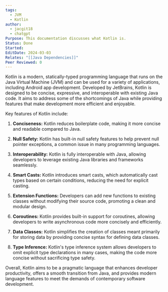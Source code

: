 ```yaml
---
tags:
  - JVM
  - Kotlin
author:
  - jacgit18
  - chatgpt
Purpose: This documentation discusses what Kotlin is.
Status: Done
Started: 
EditDate: 2024-03-03
Relates: "[[Java Dependencies]]"
Peer Reviewed: 0
---
```

Kotlin is a modern, statically-typed programming language that runs on the Java Virtual Machine (JVM) and can be used for a variety of applications, including Android app development. Developed by JetBrains, Kotlin is designed to be concise, expressive, and interoperable with existing Java code. It aims to address some of the shortcomings of Java while providing features that make development more efficient and enjoyable.

Key features of Kotlin include:

1. **Conciseness:** Kotlin reduces boilerplate code, making it more concise and readable compared to Java.

2. **Null Safety:** Kotlin has built-in null safety features to help prevent null pointer exceptions, a common issue in many programming languages.

3. **Interoperability:** Kotlin is fully interoperable with Java, allowing developers to leverage existing Java libraries and frameworks seamlessly.

4. **Smart Casts:** Kotlin introduces smart casts, which automatically cast types based on certain conditions, reducing the need for explicit casting.

5. **Extension Functions:** Developers can add new functions to existing classes without modifying their source code, promoting a clean and modular design.

6. **Coroutines:** Kotlin provides built-in support for coroutines, allowing developers to write asynchronous code more concisely and efficiently.

7. **Data Classes:** Kotlin simplifies the creation of classes meant primarily for storing data by providing concise syntax for defining data classes.

8. **Type Inference:** Kotlin's type inference system allows developers to omit explicit type declarations in many cases, making the code more concise without sacrificing type safety.

Overall, Kotlin aims to be a pragmatic language that enhances developer productivity, offers a smooth transition from Java, and provides modern language features to meet the demands of contemporary software development.
